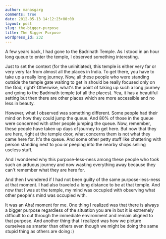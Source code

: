 ```yaml
---
author: manasgarg
comments: true
date: 2012-05-13 14:12:23+00:00
layout: post
slug: the-bigger-purpose
title: The Bigger Purpose
wordpress_id: 232
---
```


A few years back, I had gone to the Badrinath Temple. As I stood in an hour long queue to enter the temple, I observed something interesting.

Just to set the context (for the uninitiated), this temple is either very far or very very far from almost all the places in India. To get there, you have to take up a really long journey. Now, all these people who were standing outside the temple gate waiting to get in should be really focused only on the God, right? Otherwise, what's the point of taking up such a long journey and going to the Badrinath temple (of all the places). Yea, it has a beautiful setting but then there are other places which are more accessible and no less in beauty.

However, what I observed was something different. Some people had their mind on how they could jump the queue. And 80% of those in the queue were concerned with other people jumping the queue. Now, remember, these people have taken up days of journey to get here. But now that they are here, right at the temple door, what concerns them is not what they came here for. It's the queue. And some other petty stuff like chattering with person standing next to you or peeping into the nearby shops selling useless stuff.

And I wondered why this purpose-less-ness among these people who took such an arduous journey and now wasting everything away because they can't remember what they are here for.

And then I wondered if I had not been guilty of the same purpose-less-ness at that moment. I had also traveled a long distance to be at that temple. And now that I was at the temple, my mind was occupied with observing what other people's mind was occupied with.

It was an Aha! moment for me. One thing I realized was that there is always a bigger purpose regardless of the situation you are in but it is extremely difficult to cut through the immediate environment and remain aligned to that purpose. And another thing that I realized was how we picture ourselves as smarter than others even though we might be doing the same stupid thing as others are doing :)
